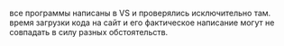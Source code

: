 все программы написаны в VS и проверялись исключительно там.
время загрузки кода на сайт и его фактическое написание могут не совпадать в силу разных обстоятельств. 
